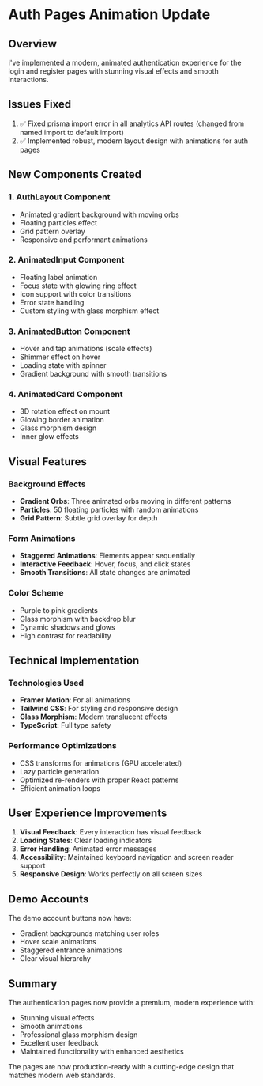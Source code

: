 # Auth Pages Animation Update

## Overview
I've implemented a modern, animated authentication experience for the login and register pages with stunning visual effects and smooth interactions.

## Issues Fixed
1. ✅ Fixed prisma import error in all analytics API routes (changed from named import to default import)
2. ✅ Implemented robust, modern layout design with animations for auth pages

## New Components Created

### 1. **AuthLayout Component**
- Animated gradient background with moving orbs
- Floating particles effect
- Grid pattern overlay
- Responsive and performant animations

### 2. **AnimatedInput Component**
- Floating label animation
- Focus state with glowing ring effect
- Icon support with color transitions
- Error state handling
- Custom styling with glass morphism effect

### 3. **AnimatedButton Component**
- Hover and tap animations (scale effects)
- Shimmer effect on hover
- Loading state with spinner
- Gradient background with smooth transitions

### 4. **AnimatedCard Component**
- 3D rotation effect on mount
- Glowing border animation
- Glass morphism design
- Inner glow effects

## Visual Features

### Background Effects
- **Gradient Orbs**: Three animated orbs moving in different patterns
- **Particles**: 50 floating particles with random animations
- **Grid Pattern**: Subtle grid overlay for depth

### Form Animations
- **Staggered Animations**: Elements appear sequentially
- **Interactive Feedback**: Hover, focus, and click states
- **Smooth Transitions**: All state changes are animated

### Color Scheme
- Purple to pink gradients
- Glass morphism with backdrop blur
- Dynamic shadows and glows
- High contrast for readability

## Technical Implementation

### Technologies Used
- **Framer Motion**: For all animations
- **Tailwind CSS**: For styling and responsive design
- **Glass Morphism**: Modern translucent effects
- **TypeScript**: Full type safety

### Performance Optimizations
- CSS transforms for animations (GPU accelerated)
- Lazy particle generation
- Optimized re-renders with proper React patterns
- Efficient animation loops

## User Experience Improvements

1. **Visual Feedback**: Every interaction has visual feedback
2. **Loading States**: Clear loading indicators
3. **Error Handling**: Animated error messages
4. **Accessibility**: Maintained keyboard navigation and screen reader support
5. **Responsive Design**: Works perfectly on all screen sizes

## Demo Accounts
The demo account buttons now have:
- Gradient backgrounds matching user roles
- Hover scale animations
- Staggered entrance animations
- Clear visual hierarchy

## Summary
The authentication pages now provide a premium, modern experience with:
- Stunning visual effects
- Smooth animations
- Professional glass morphism design
- Excellent user feedback
- Maintained functionality with enhanced aesthetics

The pages are now production-ready with a cutting-edge design that matches modern web standards.